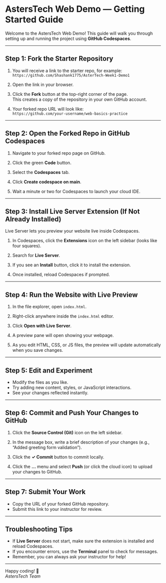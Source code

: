 # AstersTech Web Demo — Getting Started Guide

Welcome to the AstersTech Web Demo! This guide will walk you through setting up and running the project using **GitHub Codespaces**.

---

## Step 1: Fork the Starter Repository

1. You will receive a link to the starter repo, for example:  
   `https://github.com/Shashank1775/AsterTech-Week1-Demo1`

2. Open the link in your browser.

3. Click the **Fork** button at the top-right corner of the page.  
   This creates a copy of the repository in your own GitHub account.

4. Your forked repo URL will look like:  
   `https://github.com/your-username/web-basics-practice`

---

## Step 2: Open the Forked Repo in GitHub Codespaces

1. Navigate to your forked repo page on GitHub.

2. Click the green **Code** button.

3. Select the **Codespaces** tab.

4. Click **Create codespace on main**.

5. Wait a minute or two for Codespaces to launch your cloud IDE.

---

## Step 3: Install Live Server Extension (If Not Already Installed)

Live Server lets you preview your website live inside Codespaces.

1. In Codespaces, click the **Extensions** icon on the left sidebar (looks like four squares).

2. Search for **Live Server**.

3. If you see an **Install** button, click it to install the extension.

4. Once installed, reload Codespaces if prompted.

---

## Step 4: Run the Website with Live Preview

1. In the file explorer, open `index.html`.

2. Right-click anywhere inside the `index.html` editor.

3. Click **Open with Live Server**.

4. A preview pane will open showing your webpage.

5. As you edit HTML, CSS, or JS files, the preview will update automatically when you save changes.

---

## Step 5: Edit and Experiment

- Modify the files as you like.
- Try adding new content, styles, or JavaScript interactions.
- See your changes reflected instantly.

---

## Step 6: Commit and Push Your Changes to GitHub

1. Click the **Source Control (Git)** icon on the left sidebar.

2. In the message box, write a brief description of your changes (e.g., “Added greeting form validation”).

3. Click the **✓ Commit** button to commit locally.

4. Click the **…** menu and select **Push** (or click the cloud icon) to upload your changes to GitHub.

---

## Step 7: Submit Your Work

- Copy the URL of your forked GitHub repository.
- Submit this link to your instructor for review.

---

## Troubleshooting Tips

- If **Live Server** does not start, make sure the extension is installed and reload Codespaces.
- If you encounter errors, use the **Terminal** panel to check for messages.
- Remember, you can always ask your instructor for help!

---

Happy coding! 🚀  
_AstersTech Team_
